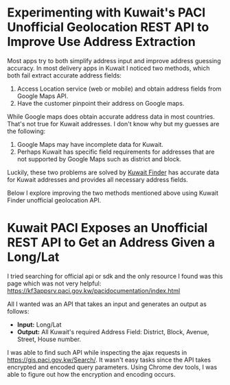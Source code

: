 # Experimenting with Kuwait's PACI Unofficial Geolocation REST API to Improve Use Address Extraction

Most apps try to both simplify address input and improve address guessing accuracy. In most delivery apps in Kuwait I noticed two methods, which both fail extract accurate address fields:

1. Access Location service (web or mobile) and obtain address fields from Google Maps API.
2. Have the customer pinpoint their address on Google maps.

While Google maps does obtain accurate address data in most countries. That's not true for Kuwait addresses. I don't know why but my guesses are the following:

1. Google Maps may have incomplete data for Kuwait.
2. Perhaps Kuwait has specific field requirements for addresses that are not supported by Google Maps such as district and block.

Luckily, these two problems are solved by [Kuwait Finder](https://gis.paci.gov.kw/) has accurate data for Kuwait addresses and provides all necessary address fields.

<!-- That said, it doesn't have the bells and whistles of Google maps: Better UX Experience, better accessibility support, can easily be embedded in web/mobile apps, and has exaustive maps api.  -->

Below I explore improving the two methods mentioned above using Kuwait Finder unofficial geolocation API.

# Kuwait PACI Exposes an Unofficial REST API to Get an Address Given a Long/Lat

I tried searching for official api or sdk and the only resource I found was this page which was not very helpful: https://kf3appsrv.paci.gov.kw/pacidocumentation/index.html

All I wanted was an API that takes an input and generates an output as follows:
* **Input:** Long/Lat
* **Output:** All Kuwait's required Address Field: District, Block, Avenue, Street, House number.

I was able to find such API while inspecting the ajax requests in https://gis.paci.gov.kw/Search/. It wasn't easy tasks since the API takes encrypted and encoded query parameters. Using Chrome dev tools, I was able to figure out how the encryption and encoding occurs.

